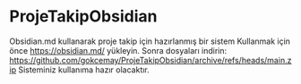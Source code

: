 # ProjeTakipObsidian
Obsidian.md kullanarak proje takip için hazırlanmış bir sistem
Kullanmak için önce https://obsidian.md/ yükleyin. 
Sonra dosyaları indirin: https://github.com/gokcemay/ProjeTakipObsidian/archive/refs/heads/main.zip
Sisteminiz kullanıma hazır olacaktır.
